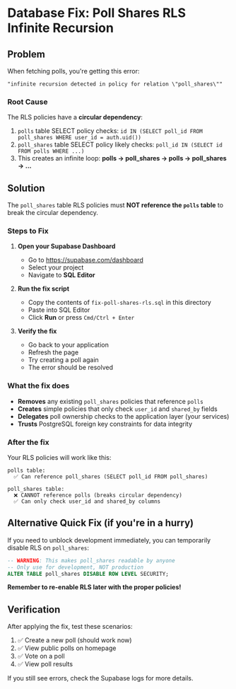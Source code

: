 # Database Fix: Poll Shares RLS Infinite Recursion

## Problem

When fetching polls, you're getting this error:
```
"infinite recursion detected in policy for relation \"poll_shares\""
```

### Root Cause

The RLS policies have a **circular dependency**:

1. `polls` table SELECT policy checks: `id IN (SELECT poll_id FROM poll_shares WHERE user_id = auth.uid())`
2. `poll_shares` table SELECT policy likely checks: `poll_id IN (SELECT id FROM polls WHERE ...)`
3. This creates an infinite loop: **polls → poll_shares → polls → poll_shares → ...**

## Solution

The `poll_shares` table RLS policies must **NOT reference the `polls` table** to break the circular dependency.

### Steps to Fix

1. **Open your Supabase Dashboard**
   - Go to https://supabase.com/dashboard
   - Select your project
   - Navigate to **SQL Editor**

2. **Run the fix script**
   - Copy the contents of `fix-poll-shares-rls.sql` in this directory
   - Paste into SQL Editor
   - Click **Run** or press `Cmd/Ctrl + Enter`

3. **Verify the fix**
   - Go back to your application
   - Refresh the page
   - Try creating a poll again
   - The error should be resolved

### What the fix does

- **Removes** any existing `poll_shares` policies that reference `polls`
- **Creates** simple policies that only check `user_id` and `shared_by` fields
- **Delegates** poll ownership checks to the application layer (your services)
- **Trusts** PostgreSQL foreign key constraints for data integrity

### After the fix

Your RLS policies will work like this:

```
polls table:
  ✅ Can reference poll_shares (SELECT poll_id FROM poll_shares)

poll_shares table:
  ❌ CANNOT reference polls (breaks circular dependency)
  ✅ Can only check user_id and shared_by columns
```

## Alternative Quick Fix (if you're in a hurry)

If you need to unblock development immediately, you can temporarily disable RLS on `poll_shares`:

```sql
-- WARNING: This makes poll_shares readable by anyone
-- Only use for development, NOT production
ALTER TABLE poll_shares DISABLE ROW LEVEL SECURITY;
```

**Remember to re-enable RLS later with the proper policies!**

## Verification

After applying the fix, test these scenarios:

1. ✅ Create a new poll (should work now)
2. ✅ View public polls on homepage
3. ✅ Vote on a poll
4. ✅ View poll results

If you still see errors, check the Supabase logs for more details.

